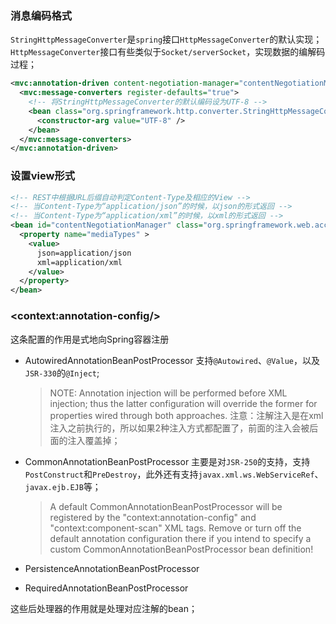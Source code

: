 ### 消息编码格式
`StringHttpMessageConverter`是`spring`接口`HttpMessageConverter`的默认实现；`HttpMessageConverter`接口有些类似于`Socket/serverSocket`，实现数据的编解码过程；

```xml
<mvc:annotation-driven content-negotiation-manager="contentNegotiationManager">
  <mvc:message-converters register-defaults="true">
    <!-- 将StringHttpMessageConverter的默认编码设为UTF-8 -->
    <bean class="org.springframework.http.converter.StringHttpMessageConverter">
      <constructor-arg value="UTF-8" />
    </bean>
  </mvc:message-converters>
</mvc:annotation-driven>
```
### 设置view形式
```xml
<!-- REST中根据URL后缀自动判定Content-Type及相应的View -->
<!-- 当Content-Type为“application/json”的时候，以json的形式返回 -->
<!-- 当Content-Type为“application/xml”的时候，以xml的形式返回 -->
<bean id="contentNegotiationManager" class="org.springframework.web.accept.ContentNegotiationManagerFactoryBean">
  <property name="mediaTypes" >
    <value>
      json=application/json
      xml=application/xml
    </value>
  </property>
</bean>
```

### \<context:annotation-config/\>
这条配置的作用是式地向Spring容器注册
* AutowiredAnnotationBeanPostProcessor
  支持`@Autowired`、`@Value`，以及`JSR-330`的`@Inject`;
  > NOTE: Annotation injection will be performed before XML injection; thus the latter configuration will override the former for properties wired through both approaches.
  > 注意：注解注入是在xml注入之前执行的，所以如果2种注入方式都配置了，前面的注入会被后面的注入覆盖掉；
* CommonAnnotationBeanPostProcessor
  主要是对`JSR-250`的支持，支持`PostConstruct`和`PreDestroy`，此外还有支持`javax.xml.ws.WebServiceRef`、`javax.ejb.EJB`等；
  > A default CommonAnnotationBeanPostProcessor will be registered by the "context:annotation-config" and "context:component-scan" XML tags. Remove or turn off the default annotation configuration there if you intend to specify a custom CommonAnnotationBeanPostProcessor bean definition!

* PersistenceAnnotationBeanPostProcessor
* RequiredAnnotationBeanPostProcessor

这些后处理器的作用就是处理对应注解的bean；
